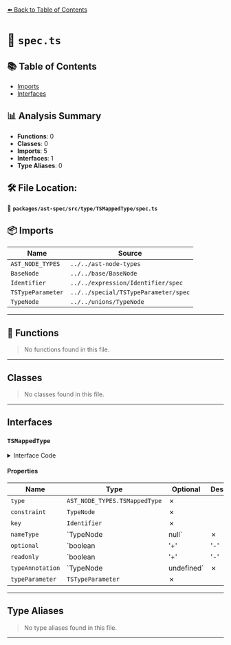 [⬅️ Back to Table of Contents](../../../../../index.md)

# 📄 `spec.ts`

## 📚 Table of Contents

- [Imports](#imports)
- [Interfaces](#interfaces)

## 📊 Analysis Summary

- **Functions**: 0
- **Classes**: 0
- **Imports**: 5
- **Interfaces**: 1
- **Type Aliases**: 0

## 🛠️ File Location:
📂 **`packages/ast-spec/src/type/TSMappedType/spec.ts`**

## 📦 Imports

| Name | Source |
|------|--------|
| `AST_NODE_TYPES` | `../../ast-node-types` |
| `BaseNode` | `../../base/BaseNode` |
| `Identifier` | `../../expression/Identifier/spec` |
| `TSTypeParameter` | `../../special/TSTypeParameter/spec` |
| `TypeNode` | `../../unions/TypeNode` |


---

## 🔧 Functions

> No functions found in this file.


---

## Classes

> No classes found in this file.


---

## Interfaces

### `TSMappedType`

<details><summary>Interface Code</summary>

```ts
export interface TSMappedType extends BaseNode {
  type: AST_NODE_TYPES.TSMappedType;
  constraint: TypeNode;
  key: Identifier;
  nameType: TypeNode | null;
  optional: boolean | '+' | '-' | undefined;
  readonly: boolean | '+' | '-' | undefined;
  typeAnnotation: TypeNode | undefined;
  /** @deprecated Use {@link `constraint`} and {@link `key`} instead. */
  typeParameter: TSTypeParameter;
}
```
</details>

#### Properties

| Name | Type | Optional | Description |
|------|------|----------|-------------|
| `type` | `AST_NODE_TYPES.TSMappedType` | ✗ |  |
| `constraint` | `TypeNode` | ✗ |  |
| `key` | `Identifier` | ✗ |  |
| `nameType` | `TypeNode | null` | ✗ |  |
| `optional` | `boolean | '+' | '-' | undefined` | ✗ |  |
| `readonly` | `boolean | '+' | '-' | undefined` | ✗ |  |
| `typeAnnotation` | `TypeNode | undefined` | ✗ |  |
| `typeParameter` | `TSTypeParameter` | ✗ |  |


---

## Type Aliases

> No type aliases found in this file.


---